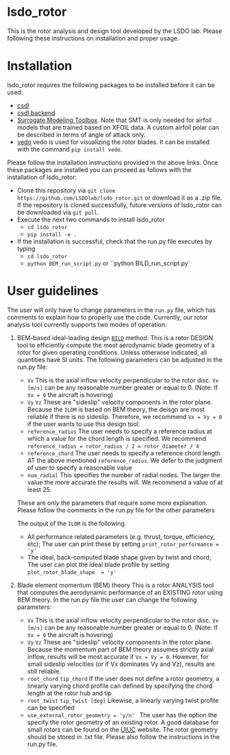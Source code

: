 # lsdo_rotor

This is the rotor analysis and design tool developed by the LSDO lab. Please following these instructions on installation and proper usage. 

# Installation 

lsdo_rotor requires the following packages to be installed before it can be used:

* [csdl](https://lsdolab.github.io/csdl/docs/tutorial/install) 
* [csdl backend](https://github.com/LSDOlab/python_csdl_backend)
* [Surrogate Modeling Toolbox](https://smt.readthedocs.io/en/latest/_src_docs/getting_started.html). Note that SMT is only needed for airfoil models that are trained based on XFOIL data. A custom airfoil polar can be described in terms of angle of attack only.
* [vedo](https://pypi.org/project/vedo/) vedo is used for visualizing the rotor blades. It can be installed with the command ```pip install vedo```.

Please follow the installation instructions provided in the above links. Once these packages are installed you can proceed as follows with the installation of lsdo_rotor:

* Clone this repository via ``git clone https://github.com/LSDOlab/lsdo_rotor.git`` or download it as a .zip file. If the repository is cloned successfully, future versions of lsdo_rotor can be downloaded via `git pull`.
* Execute the next two commands to install lsdo_rotor
  * ``cd lsdo_rotor``
  * ``pip install -e .``
* If the installation is successful, check that the run.py file executes by typing
  * ``cd lsdo_rotor``
  * ``python BEM_run_script.py`` or ``python BILD_run_script.py`
  
# User guidelines

The user will only have to change parameters in the `run.py` file, which has comments to explain how to properly use the code. Currently, our rotor analysis tool currently supports two modes of operation:

1) BEM-based ideal-loading design [`BILD`](https://arc.aiaa.org/doi/abs/10.2514/6.2021-2598) method:
  This is a rotor DESIGN tool to efficiently compute the most aerodynamic blade geometry of a rotor for given operating conditions. Unless otherwise indicated, all quantities have SI units. The following parameters can be adjusted in the run.py file:
    * `Vx` This is the axial inflow velocity perpendicular to the rotor disc. `Vx [m/s]` can be any reasonable number greater or equal to 0. (Note: If `Vx = 0` the aircraft is hovering) 
    * `Vy` `Vz` These are "sideslip" velocity components in the rotor plane. Because the `ILDM` is based on  BEM theory, the deisgn are most reliable if there is no sideslip. Therefore, we recommend `Vx = Vy = 0` if the user wants to use this design tool. 
    * `reference_radius` The user needs to specify a reference radius at which a value for the chord length is specified. We recommend `reference_radius = rotor_radius / 2 = rotor_diameter / 4`
    * `reference_chord` The user needs to specify a reference chord length AT the above mentioned `reference_radius`. We defer to the judgment of user to specify a reasonable value
    * `num_radial` This specifies the number of radial nodes. The larger the value the more accurate the results will. We recommend a value of at least 25. 
    
   These are only the parameters that require some more explanation. Please follow the comments in the run.py file for the other parameters
  
   The output of the `ILDM` is the following
    * All performance related parameters (e.g. thrust, torque, efficiency, etc); The user can print these by setting `print_rotor_performance = 'y'`
    * The ideal, back-computed blade shape given by twist and chord; The user can plot the ideal blade profile by setting `plot_rotor_blade_shape  = 'y'`
  
2) Blade element momentum (BEM) theory
  This is a rotor ANALYSIS tool that computes the aerodynamic performance of an EXISTING rotor using BEM theory. In the run.py file the user can change the following parameters:
    * `Vx` This is the axial inflow velocity perpendicular to the rotor disc. `Vx [m/s]` can be any reasonable number greater or equal to 0. (Note: If `Vx = 0` the aircraft is hovering) 
    * `Vy` `Vz` These are "sideslip" velocity components in the rotor plane. Because the momentum part of BEM theory assumes strictly axial inflow, results will be most accurate if `Vx = Vy = 0`. However, for small sideslip velocities (or if Vx dominates Vy and Vz), results are still reliable.
    * `root_chord` `tip_chord` If the user does not define a rotor geometry, a linearly varying chord profile can defined by specifying the chord length at the rotor hub and tip
    * `root_twist` `tip_twist [deg]` Likewise, a linearly varying twist profile can be specified
    * `use_external_rotor_geometry = 'y/n' ` The user has the option the specify the rotor geometry of an existing rotor. A good database for small rotors can be found on the [UIUC](https://m-selig.ae.illinois.edu/props/propDB.html) website. The rotor geometry should be stored in .txt file. Please also follow the instructions in the run.py file.
  

  
  
